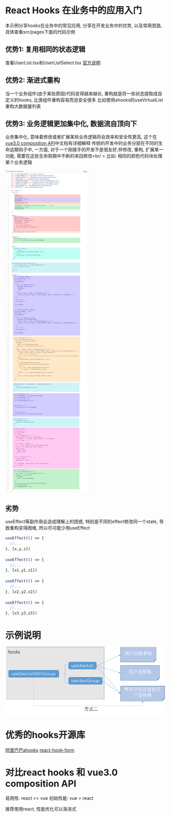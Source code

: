 # React Hooks 在业务中的应用入门

本示例分享hooks在业务中的常见应用, 分享在开发业务中的优势, 以及常用思路, 具体查看src/pages下面的代码示例

## 优势1: 复用相同的状态逻辑
查看UserList.tsx和UserListSelect.tsx
[官方说明](https://zh-hans.reactjs.org/docs/hooks-intro.html#its-hard-to-reuse-stateful-logic-between-components)

## 优势2: 渐进式重构
当一个业务组件(由于某些原因)代码变得越来越长, 重构就是将一些状态提取成自定义的hooks, 比类组件重构容易而且安全很多
比如使用ahooks的useVirtualList重构大数据量列表

## 优势3: 业务逻辑更加集中化, 数据流自顶向下
业务集中化, 意味着修改或者扩展某些业务逻辑将会效率和安全性更高, 这个在[vue3.0 composition API](https://v3.cn.vuejs.org/guide/composition-api-introduction.html#%E4%BB%8B%E7%BB%8D)中文档有详细解释
传统的开发中的业务分部在不同的生命这期钩子中, 一方面, 对于一个刚接手的开发不是很友好,样修改, 重构, 扩展某一功能, 需要在这些生命周期中不断的来回修改<br/ >
比如: 相同的颜色代码块处理某个业务逻辑

![类组件](doc-resource/class_component.png)

## 劣势
useEffect等副作用会造成理解上的困惑, 特别是不同的effect修改同一个state, 导致重构变得困难, 所以尽可能少用useEffect
```typescript
useEffect(() => {
  //...
}, [x,y,z])

useEffect(() => {
  //...
}, [x1,y1,z1])

useEffect(() => {
  //...
}, [x2,y2,z2])

useEffect(() => {
  //...
}, [x3,y3,z3])
```

# 示例说明
![](doc-resource/example.png)

# 优秀的hooks开源库
[阿里巴巴ahooks](https://ahooks.js.org/zh-CN)
[react-hook-form](https://react-hook-form.com)

# 对比react hooks 和 vue3.0 composition API
易用性: react >> vue
初始性能: vue > react

推荐使用react, 性能优化可以渐进式
